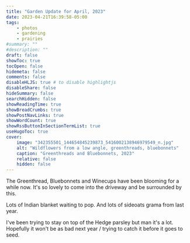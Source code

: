 ```yaml
---
title: "Garden Update for April, 2023"
date: 2023-04-21T16:39:58-05:00
tags:
    - photos
    - gardening
    - prairies
#summary: ""
#description: ""
draft: false
showToc: true
tocOpen: false
hidemeta: false
comments: false
disableHLJS: true # to disable highlightjs
disableShare: false
hideSummary: false
searchHidden: false
showReadingTime: true
showBreadCrumbs: true
showPostNavLinks: true
showWordCount: true
showRssButtonInSectionTermList: true
useHugoToc: true
cover:
    image: "342355501_144654845239873_5416002138946979549_n.jpg"
    alt: "Wildflowers from a low angle, greenthreads, bluebonnets"
    caption: "Greenthreads and Bluebonnets, 2023"
    relative: false
    hidden: false
---
```


The Greenthread, Bluebonnets and Winecups have been blooming for a while now. It's so lovely to come into the driveway and be surrounded by this.

Lots of Indian blanket waiting to pop. And lots of sideoats grama from last year.

I've been trying to stay on top of the Hedge parsley but man it's a lot. Hopefully it won't be as bad next year / trying to catch it before it goes to seed.
